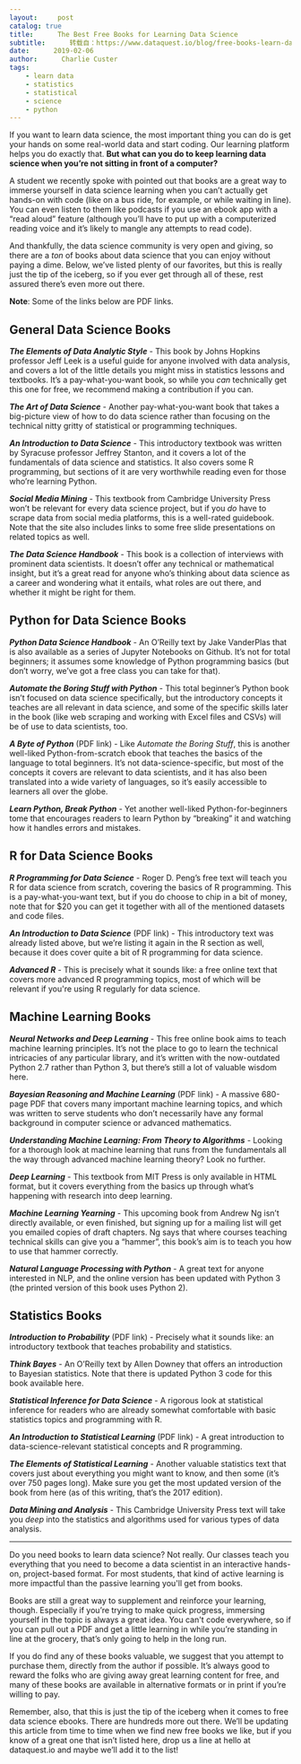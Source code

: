 ```yaml
---
layout:     post
catalog: true
title:      The Best Free Books for Learning Data Science
subtitle:      转载自：https://www.dataquest.io/blog/free-books-learn-data-science/
date:      2019-02-06
author:      Charlie Custer
tags:
    - learn data
    - statistics
    - statistical
    - science
    - python
---
```


If you want to learn data science, the most important thing you can do is get your hands on some real-world data and start coding. Our learning platform helps you do exactly that. **But what can you do to keep learning data science when you’re not sitting in front of a computer?**

A student we recently spoke with pointed out that books are a great way to immerse yourself in data science learning when you can’t actually get hands-on with code (like on a bus ride, for example, or while waiting in line). You can even listen to them like podcasts if you use an ebook app with a “read aloud” feature (although you’ll have to put up with a computerized reading voice and it’s likely to mangle any attempts to read code).

And thankfully, the data science community is very open and giving, so there are a *ton* of books about data science that you can enjoy without paying a dime. Below, we’ve listed plenty of our favorites, but this is really just the tip of the iceberg, so if you ever get through all of these, rest assured there’s even more out there.

**Note**: Some of the links below are PDF links.

## General Data Science Books

***The Elements of Data Analytic Style*** - This book by Johns Hopkins professor Jeff Leek is a useful guide for anyone involved with data analysis, and covers a lot of the little details you might miss in statistics lessons and textbooks. It’s a pay-what-you-want book, so while you *can* technically get this one for free, we recommend making a contribution if you can.

***The Art of Data Science*** - Another pay-what-you-want book that takes a big-picture view of how to do data science rather than focusing on the technical nitty gritty of statistical or programming techniques.

***An Introduction to Data Science*** - This introductory textbook was written by Syracuse professor Jeffrey Stanton, and it covers a lot of the fundamentals of data science and statistics. It also covers some R programming, but sections of it are very worthwhile reading even for those who’re learning Python.

***Social Media Mining*** - This textbook from Cambridge University Press won’t be relevant for every data science project, but if you *do* have to scrape data from social media platforms, this is a well-rated guidebook. Note that the site also includes links to some free slide presentations on related topics as well.

***The Data Science Handbook*** - This book is a collection of interviews with prominent data scientists. It doesn’t offer any technical or mathematical insight, but it’s a great read for anyone who’s thinking about data science as a career and wondering what it entails, what roles are out there, and whether it might be right for them.

## Python for Data Science Books

***Python Data Science Handbook*** - An O’Reilly text by Jake VanderPlas that is also available as a series of Jupyter Notebooks on Github. It’s not for total beginners; it assumes some knowledge of Python programming basics (but don’t worry, we’ve got a free class you can take for that).

***Automate the Boring Stuff with Python*** - This total beginner’s Python book isn’t focused on data science specifically, but the introductory concepts it teaches are all relevant in data science, and some of the specific skills later in the book (like web scraping and working with Excel files and CSVs) will be of use to data scientists, too.

***A Byte of Python*** (PDF link) - Like *Automate the Boring Stuff*, this is another well-liked Python-from-scratch ebook that teaches the basics of the language to total beginners. It’s not data-science-specific, but most of the concepts it covers are relevant to data scientists, and it has also been translated into a wide variety of languages, so it’s easily accessible to learners all over the globe.

***Learn Python, Break Python*** - Yet another well-liked Python-for-beginners tome that encourages readers to learn Python by “breaking” it and watching how it handles errors and mistakes.

## R for Data Science Books

***R Programming for Data Science*** - Roger D. Peng’s free text will teach you R for data science from scratch, covering the basics of R programming. This is a pay-what-you-want text, but if you do choose to chip in a bit of money, note that for $20 you can get it together with all of the mentioned datasets and code files.

***An Introduction to Data Science*** (PDF link) - This introductory text was already listed above, but we’re listing it again in the R section as well, because it does cover quite a bit of R programming for data science.

***Advanced R*** - This is precisely what it sounds like: a free online text that covers more advanced R programming topics, most of which will be relevant if you're using R regularly for data science.

## Machine Learning Books

***Neural Networks and Deep Learning*** - This free online book aims to teach machine learning principles. It’s not the place to go to learn the technical intricacies of any particular library, and it’s written with the now-outdated Python 2.7 rather than Python 3, but there’s still a lot of valuable wisdom here.

***Bayesian Reasoning and Machine Learning*** (PDF link) - A massive 680-page PDF that covers many important machine learning topics, and which was written to serve students who don’t necessarily have any formal background in computer science or advanced mathematics.

***Understanding Machine Learning: From Theory to Algorithms*** - Looking for a thorough look at machine learning that runs from the fundamentals all the way through advanced machine learning theory? Look no further.

***Deep Learning*** - This textbook from MIT Press is only available in HTML format, but it covers everything from the basics up through what’s happening with research into deep learning.

***Machine Learning Yearning*** - This upcoming book from Andrew Ng isn’t directly available, or even finished, but signing up for a mailing list will get you emailed copies of draft chapters. Ng says that where courses teaching technical skills can give you a “hammer”, this book’s aim is to teach you how to use that hammer correctly.

***Natural Language Processing with Python*** - A great text for anyone interested in NLP, and the online version has been updated with Python 3 (the printed version of this book uses Python 2).

## Statistics Books

***Introduction to Probability*** (PDF link) - Precisely what it sounds like: an introductory textbook that teaches probability and statistics.

***Think Bayes*** - An O’Reilly text by Allen Downey that offers an introduction to Bayesian statistics. Note that there is updated Python 3 code for this book available here.

***Statistical Inference for Data Science*** - A rigorous look at statistical inference for readers who are already somewhat comfortable with basic statistics topics and programming with R.

***An Introduction to Statistical Learning*** (PDF link) - A great introduction to data-science-relevant statistical concepts and R programming.

***The Elements of Statistical Learning*** - Another valuable statistics text that covers just about everything you might want to know, and then some (it’s over 750 pages long). Make sure you get the most updated version of the book from here (as of this writing, that’s the 2017 edition).

***Data Mining and Analysis*** - This Cambridge University Press text will take you *deep* into the statistics and algorithms used for various types of data analysis.

---

Do you need books to learn data science? Not really. Our classes teach you everything that you need to become a data scientist in an interactive hands-on, project-based format. For most students, that kind of active learning is more impactful than the passive learning you'll get from books.

Books are still a great way to supplement and reinforce your learning, though. Especially if you’re trying to make quick progress, immersing yourself in the topic is always a great idea. You can't code everywhere, so if you can pull out a PDF and get a little learning in while you’re standing in line at the grocery, that’s only going to help in the long run.

If you do find any of these books valuable, we suggest that you attempt to purchase them, directly from the author if possible. It’s always good to reward the folks who are giving away great learning content for free, and many of these books are available in alternative formats or in print if you’re willing to pay.

Remember, also, that this is just the tip of the iceberg when it comes to free data science ebooks. There are hundreds more out there. We’ll be updating this article from time to time when we find new free books we like, but if you know of a great one that isn’t listed here, drop us a line at hello at dataquest.io and maybe we’ll add it to the list!
